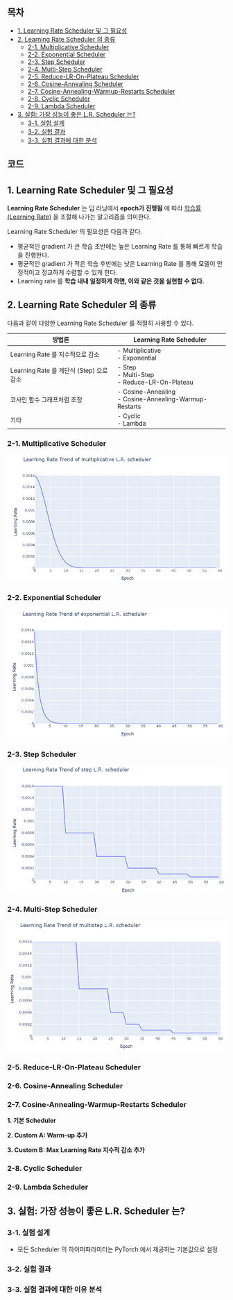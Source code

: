 ## 목차

* [1. Learning Rate Scheduler 및 그 필요성](#1-learning-rate-scheduler-및-그-필요성)
* [2. Learning Rate Scheduler 의 종류](#2-learning-rate-scheduler-의-종류)
  * [2-1. Multiplicative Scheduler](#2-1-multiplicative-scheduler)
  * [2-2. Exponential Scheduler](#2-2-exponential-scheduler)
  * [2-3. Step Scheduler](#2-3-step-scheduler)
  * [2-4. Multi-Step Scheduler](#2-4-multi-step-scheduler)
  * [2-5. Reduce-LR-On-Plateau Scheduler](#2-5-reduce-lr-on-plateau-scheduler)
  * [2-6. Cosine-Annealing Scheduler](#2-6-cosine-annealing-scheduler)
  * [2-7. Cosine-Annealing-Warmup-Restarts Scheduler](#2-7-cosine-annealing-warmup-restarts-scheduler)
  * [2-8. Cyclic Scheduler](#2-8-cyclic-scheduler)
  * [2-9. Lambda Scheduler](#2-9-lambda-scheduler)
* [3. 실험: 가장 성능이 좋은 L.R. Scheduler 는?](#3-실험-가장-성능이-좋은-lr-scheduler-는)
  * [3-1. 실험 설계](#3-1-실험-설계)
  * [3-2. 실험 결과](#3-2-실험-결과)
  * [3-3. 실험 결과에 대한 분석](#3-3-실험-결과에-대한-이유-분석)

## 코드

## 1. Learning Rate Scheduler 및 그 필요성

**Learning Rate Scheduler** 는 딥 러닝에서 **epoch가 진행됨** 에 따라 [학습률 (Learning Rate)](딥러닝_기초_Learning_Rate.md) 을 조절해 나가는 알고리즘을 의미한다.

Learning Rate Scheduler 의 필요성은 다음과 같다.

* 평균적인 gradient 가 큰 학습 초반에는 높은 Learning Rate 를 통해 빠르게 학습을 진행한다.
* 평균적인 gradient 가 작은 학습 후반에는 낮은 Learning Rate 를 통해 모델이 안정적이고 정교하게 수렴할 수 있게 한다.
* Learning rate 를 **학습 내내 일정하게 하면, 이와 같은 것을 실현할 수 없다.**

## 2. Learning Rate Scheduler 의 종류

다음과 같이 다양한 Learning Rate Scheduler 를 적절히 사용할 수 있다.

| 방법론                              | Learning Rate Scheduler                                  |
|----------------------------------|----------------------------------------------------------|
| Learning Rate 를 지수적으로 감소         | - Multiplicative<br>- Exponential                        |
| Learning Rate 를 계단식 (Step) 으로 감소 | - Step<br>- Multi-Step<br>- Reduce-LR-On-Plateau         |
| 코사인 함수 그래프처럼 조정                  | - Cosine-Annealing<br>- Cosine-Annealing-Warmup-Restarts |
| 기타                               | - Cyclic<br>- Lambda                                     |

### 2-1. Multiplicative Scheduler

![image](images/LR_Scheduler_1.PNG)

### 2-2. Exponential Scheduler

![image](images/LR_Scheduler_2.PNG)

### 2-3. Step Scheduler

![image](images/LR_Scheduler_3.PNG)

### 2-4. Multi-Step Scheduler

![image](images/LR_Scheduler_4.PNG)

### 2-5. Reduce-LR-On-Plateau Scheduler

### 2-6. Cosine-Annealing Scheduler

### 2-7. Cosine-Annealing-Warmup-Restarts Scheduler

**1. 기본 Scheduler**

**2. Custom A: Warm-up 추가**

**3. Custom B: Max Learning Rate 지수적 감소 추가**

### 2-8. Cyclic Scheduler

### 2-9. Lambda Scheduler

## 3. 실험: 가장 성능이 좋은 L.R. Scheduler 는?

### 3-1. 실험 설계

* 모든 Scheduler 의 하이퍼파라미터는 PyTorch 에서 제공하는 기본값으로 설정

### 3-2. 실험 결과

### 3-3. 실험 결과에 대한 이유 분석